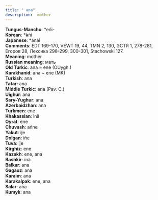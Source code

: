 ```yaml
---
title: " ana"
description:  mother
---
```


<strong>Tungus-Manchu</strong>:  *eńi-<br>
<strong>Korean</strong>:  *ǝ̀ńí<br>
<strong>Japanese</strong>:  *ánái<br>
<strong>Comments</strong>:  EDT 169-170, VEWT 19, 44, TMN 2, 130, ЭСТЯ 1, 278-281, Егоров 28, Лексика 298-299, 300-301, Stachowski 127.<br>
<strong>Meaning</strong>:  mother<br>
<strong>Russian meaning</strong>:  мать<br>
<strong>Old Turkic</strong>:  ana ~ ene (OUygh.)<br>
<strong>Karakhanid</strong>:  ana ~ ene (MK)<br>
<strong>Turkish</strong>:  ana<br>
<strong>Tatar</strong>:  ana<br>
<strong>Middle Turkic</strong>:  ana (Pav. C.)<br>
<strong>Uighur</strong>:  ana<br>
<strong>Sary-Yughur</strong>:  ana<br>
<strong>Azerbaidzhan</strong>:  ana<br>
<strong>Turkmen</strong>:  ene<br>
<strong>Khakassian</strong>:  inä<br>
<strong>Oyrat</strong>:  ene<br>
<strong>Chuvash</strong>:  ańne<br>
<strong>Yakut</strong>:  ij̃e<br>
<strong>Dolgan</strong>:  ińe<br>
<strong>Tuva</strong>:  ij̃e<br>
<strong>Kirghiz</strong>:  ene<br>
<strong>Kazakh</strong>:  ene, ana<br>
<strong>Bashkir</strong>:  inä<br>
<strong>Balkar</strong>:  ana<br>
<strong>Gagauz</strong>:  ana<br>
<strong>Karaim</strong>:  ana<br>
<strong>Karakalpak</strong>:  ene, ana<br>
<strong>Salar</strong>:  ana<br>
<strong>Kumyk</strong>:  ana<br>


